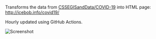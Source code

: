 Transforms the data from [CSSEGISandData/COVID-19](https://github.com/CSSEGISandData/COVID-19) into HTML page: 
http://icebob.info/covid19/

Hourly updated using GitHub Actions.

![Screenshot](https://user-images.githubusercontent.com/306521/76684408-2a16cf00-660c-11ea-9a18-a25d376d4d1e.png)
